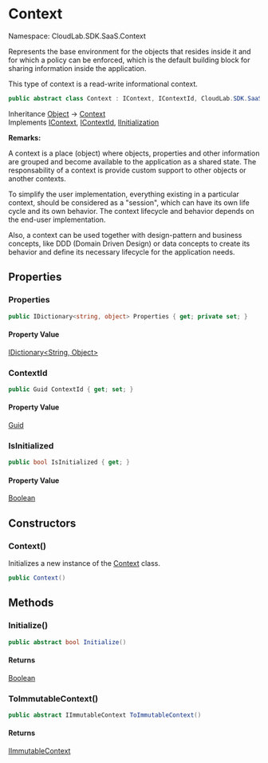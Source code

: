 # Context

Namespace: CloudLab.SDK.SaaS.Context

Represents the base environment for the objects that resides inside it and for which a policy can be enforced,
 which is the default building block for sharing information inside the application.

This type of context is a read-write informational context.

```csharp
public abstract class Context : IContext, IContextId, CloudLab.SDK.SaaS.Core.IInitialization
```

Inheritance [Object](https://docs.microsoft.com/en-us/dotnet/api/system.object) → [Context](./cloudlab.sdk.saas.context.context.md)<br>
Implements [IContext](./cloudlab.sdk.saas.context.icontext.md), [IContextId](./cloudlab.sdk.saas.context.icontextid.md), [IInitialization](./cloudlab.sdk.saas.core.iinitialization.md)

**Remarks:**

A context is a place (object) where objects, properties and other information are grouped and become available to the
 application as a shared state. The responsability of a context is provide custom support to other objects or another contexts.

To simplify the user implementation, everything existing in a particular context, should be considered as a "session",
 which can have its own life cycle and its own behavior. The context lifecycle and behavior depends on the end-user implementation.

Also, a context can be used together with design-pattern and business concepts, like DDD (Domain Driven Design) or data concepts
 to create its behavior and define its necessary lifecycle for the application needs.

## Properties

### **Properties**

```csharp
public IDictionary<string, object> Properties { get; private set; }
```

#### Property Value

[IDictionary&lt;String, Object&gt;](https://docs.microsoft.com/en-us/dotnet/api/system.collections.generic.idictionary-2)<br>

### **ContextId**

```csharp
public Guid ContextId { get; set; }
```

#### Property Value

[Guid](https://docs.microsoft.com/en-us/dotnet/api/system.guid)<br>

### **IsInitialized**

```csharp
public bool IsInitialized { get; }
```

#### Property Value

[Boolean](https://docs.microsoft.com/en-us/dotnet/api/system.boolean)<br>

## Constructors

### **Context()**

Initializes a new instance of the [Context](./cloudlab.sdk.saas.context.context.md) class.

```csharp
public Context()
```

## Methods

### **Initialize()**

```csharp
public abstract bool Initialize()
```

#### Returns

[Boolean](https://docs.microsoft.com/en-us/dotnet/api/system.boolean)<br>

### **ToImmutableContext()**

```csharp
public abstract IImmutableContext ToImmutableContext()
```

#### Returns

[IImmutableContext](./cloudlab.sdk.saas.context.iimmutablecontext.md)<br>
